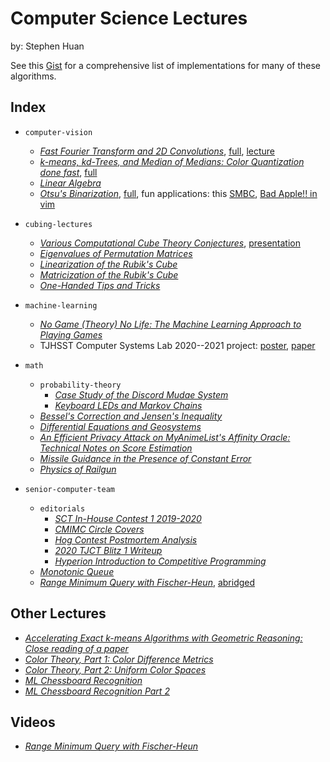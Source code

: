 # Computer Science Lectures
by: Stephen Huan

See this
[Gist](https://gist.github.com/stephen-huan/aa609965c86d750736398c28b025f9be)
for a comprehensive list of implementations for many of these algorithms.

## Index

- `computer-vision`
    - [_Fast Fourier Transform and 2D Convolutions_](./computer-vision/convolution/handout.pdf),
[full](./computer-vision/convolution/presentation.pdf),
[lecture](./computer-vision/convolution/lecture.pdf)
    - [_k-means, kd-Trees, and Median of Medians: Color Quantization done fast_](./computer-vision/kmeans-kd-tree/handout.pdf),
[full](./computer-vision/kmeans-kd-tree/presentation.pdf)
    - [_Linear Algebra_](./computer-vision/linear-algebra/lecture.pdf) 
    - [_Otsu's Binarization_](./computer-vision/otsu-binarization/handout.pdf),
[full](./computer-vision/otsu-binarization/presentation.pdf),
fun applications: this [SMBC](https://www.smbc-comics.com/comic/2010-09-11),
[Bad Apple!! in vim](https://youtu.be/q7K96mFyagE)

- `cubing-lectures`
    - [_Various Computational Cube Theory Conjectures_](./cubing-lectures/computational-cube-theory/cubetheory.pdf),
[presentation](./cubing-lectures/computational-cube-theory/ComputationalCubeTheory.pdf)
    - [_Eigenvalues of Permutation Matrices_](./cubing-lectures/eigenvalues-permutation-matrices/eigenvalue.pdf)
    - [_Linearization of the Rubik's Cube_](./cubing-lectures/linearization/linear.pdf)
    - [_Matricization of the Rubik's Cube_](./cubing-lectures/matricization/matrix.pdf)
    - [_One-Handed Tips and Tricks_](./cubing-lectures/one-handed-tips-tricks/lecture.pdf)
- `machine-learning`
    - [_No Game (Theory) No Life: The Machine Learning Approach to Playing Games_](./machine-learning/game-theory/lecture.pdf)
    - TJHSST Computer Systems Lab 2020--2021 project:
[poster](./machine-learning/syslab/poster.pdf),
[paper](./machine-learning/syslab/paper.pdf)
- `math`
    - `probability-theory`
        - [_Case Study of the Discord Mudae System_](./math/probability-theory/gacha-optimization/writeup.pdf)
        - [_Keyboard LEDs and Markov Chains_](./math/probability-theory/keyboard-markov-chains/writeup.pdf)
    - [_Bessel's Correction and Jensen's Inequality_](./math/bessel-correction/bessel.pdf)
    - [_Differential Equations and Geosystems_](./math/diffy-geosystems/geosystems.pdf)
    - [_An Efficient Privacy Attack on MyAnimeList's Affinity Oracle: Technical Notes on Score Estimation_](./math/mal-affinity-attack/writeup.pdf)
    - [_Missile Guidance in the Presence of Constant Error_](./math/missile-guidance/missile.pdf)
    - [_Physics of Railgun_](./math/railgun/railgun.pdf)
- `senior-computer-team`
    - `editorials`
        - [_SCT In-House Contest 1 2019-2020_](./senior-computer-team/editorials/2019sctq1/writeup.pdf)
        - [_CMIMC Circle Covers_](./senior-computer-team/editorials/cmimc2021/writeup.pdf)
        - [_Hog Contest Postmortem Analysis_](./senior-computer-team/editorials/cs61a-hog-contest/writeup.pdf)
        - [_2020 TJCT Blitz 1 Writeup_](./senior-computer-team/editorials/ct-blitz1/writeup.pdf)
        - [_Hyperion Introduction to Competitive Programming_](./senior-computer-team/editorials/hyperion-intro/writeup.pdf)
    - [_Monotonic Queue_](./senior-computer-team/monotonic-queue/lecture.pdf)
    - [_Range Minimum Query with Fischer-Heun_](./senior-computer-team/range-minimum-query/lecture.pdf), [abridged](./senior-computer-team/abridged-rmq/lecture.pdf)

## Other Lectures

- [_Accelerating Exact k-means Algorithms with Geometric Reasoning: Close reading of a paper_](https://docs.google.com/presentation/d/1U8PiAoVIe2rvfzQ_q9tECdlYfy-mHq6HnJUC45Wy9Y4/edit?usp=sharing)
- [_Color Theory, Part 1: Color Difference Metrics_](https://docs.google.com/presentation/d/1XlxeFMDeSFhnE3O-h7EvX-LEPMq4O18Dc1llNjYITZI/edit?usp=sharing)
- [_Color Theory, Part 2: Uniform Color Spaces_](https://docs.google.com/presentation/d/1KGOiKWH8d5PEPVF3700smOwqc6q4iCkpAeJycYwdl8E/edit?usp=sharing)
- [_ML Chessboard Recognition_](https://docs.google.com/presentation/d/10itvI75JGUYMXxGsJWE88ZogLPrzJSDJ9z4w4koN2vs/edit?usp=sharing)
- [_ML Chessboard Recognition Part 2_](https://docs.google.com/presentation/d/1bNuaxi54NCM5oGh0NIlBVWBydJGxCPxmbSv71Ux3A9Y/edit?usp=sharing)

## Videos

- [_Range Minimum Query with Fischer-Heun_](https://youtu.be/wqfwPICt-Tg)

